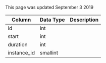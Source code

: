 This page was updated September 3 2019

| Column      | Data Type | Description |
| ----------- | --------- | ----------- |
| id          | int       |             |
| start       | int       |             |
| duration    | int       |             |
| instance_id | smallint  |             |